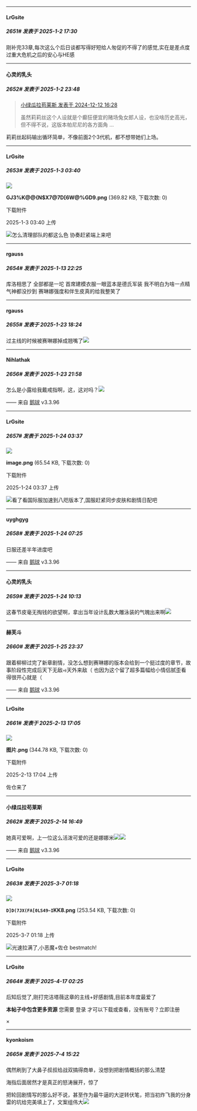﻿
*****

####  LrGsite  
##### 2651#       发表于 2025-1-2 17:30

刚补完33章,每次这么个后日谈都写得好短给人匆促的不得了的感觉,实在是差点度过重大危机之后的安心与HE感


*****

####  心灵的乳头  
##### 2652#       发表于 2025-1-2 23:48

<blockquote><a href="httphttps://bbs.saraba1st.com/2b/forum.php?mod=redirect&amp;goto=findpost&amp;pid=66906165&amp;ptid=1936922" target="_blank">小绿瓜拉苟莱斯 发表于 2024-12-12 16:28</a>

虽然莉莉丝这个人设就是个癫狂便宜的赌场兔女郎人设，也没啥历史高光，但不得不说，这版本帕尼尼的各方面角 ...</blockquote>
莉莉丝起码输出循环简单，不像前面2个3代机，都不想带她们上场。


*****

####  LrGsite  
##### 2653#       发表于 2025-1-3 03:40

<img src="https://img.saraba1st.com/forum/202501/03/034034hsl1ss77p1rq7lzb.png" referrerpolicy="no-referrer">

<strong>GJ3%K@@{N$X7@7D[6W@%GD9.png</strong> (369.82 KB, 下载次数: 0)

下载附件

2025-1-3 03:40 上传

<img src="https://static.saraba1st.com/image/smiley/face2017/077.png" referrerpolicy="no-referrer">怎么清理部队的都这么色 协奏赶紧端上来吧

*****

####  rgauss  
##### 2654#       发表于 2025-1-13 22:25

库洛相思了 全部都是一坨 
首席建模衣服一眼蓝本是德氏军装 我不明白为啥一点精气神都没抄到
赛琳娜强度和伴生皮真的给我整笑了

*****

####  rgauss  
##### 2655#       发表于 2025-1-23 18:24

过主线的时候被赛琳娜掉成翘嘴了<img src="https://static.saraba1st.com/image/smiley/face2017/202.png" referrerpolicy="no-referrer">


*****

####  Nihlathak  
##### 2656#       发表于 2025-1-23 21:58

怎么是小露给我戴戒指啊，这，这对吗？<img src="https://static.saraba1st.com/image/smiley/face2017/074.png" referrerpolicy="no-referrer">

—— 来自 [鹅球](https://www.pgyer.com/GcUxKd4w) v3.3.96


*****

####  LrGsite  
##### 2657#       发表于 2025-1-24 03:37

<img src="https://img.saraba1st.com/forum/202501/24/033717o77um6nsxn76n3xu.png" referrerpolicy="no-referrer">

<strong>image.png</strong> (65.54 KB, 下载次数: 0)

下载附件

2025-1-24 03:37 上传

<img src="https://static.saraba1st.com/image/smiley/face2017/125.png" referrerpolicy="no-referrer">看了看国际服加速到八咫版本了,国服赶紧同步皮肤和剧情日配吧


*****

####  uyghgyg  
##### 2658#       发表于 2025-1-24 07:25

日服还差半年进度吧

—— 来自 [鹅球](https://www.pgyer.com/GcUxKd4w) v3.3.96


*****

####  心灵的乳头  
##### 2659#       发表于 2025-1-24 10:13

这春节皮毫无掏钱的欲望啊，拿出当年设计乱数大雕泳装的气魄出来啊<img src="https://static.saraba1st.com/image/smiley/face2017/001.png" referrerpolicy="no-referrer">


*****

####  赫芙斗  
##### 2660#       发表于 2025-1-25 23:37

跟着柳柳过完了新章剧情，没怎么想到赛琳娜的版本会给到一个挺过度的章节，故事阶段性完成后天下无敌⥤天外来敌（
也因为这个留了超多篇幅给小情侣腻歪看得很开心就是（

—— 来自 [鹅球](https://www.pgyer.com/GcUxKd4w) v3.3.96

*****

####  LrGsite  
##### 2661#       发表于 2025-2-13 17:05

<img src="https://img.saraba1st.com/forum/202502/13/170457xk9cnf73kbxkp338.png" referrerpolicy="no-referrer">

<strong>图片.png</strong> (344.78 KB, 下载次数: 0)

下载附件

2025-2-13 17:04 上传

佐仓来了


*****

####  小绿瓜拉苟莱斯  
##### 2662#       发表于 2025-2-14 16:49

她真可爱啊，上一位这么活泼可爱的还是娜娜米<img src="https://static.saraba1st.com/image/smiley/face2017/076.png" referrerpolicy="no-referrer"><img src="https://p.sda1.dev/22/86d60d6869ab72e9ab9a259097e17386/image.jpg" referrerpolicy="no-referrer">

—— 来自 [鹅球](https://www.pgyer.com/GcUxKd4w) v3.3.96

*****

####  LrGsite  
##### 2663#       发表于 2025-3-7 01:18

<img src="https://img.saraba1st.com/forum/202503/07/011818ch8eoh0zei1m07uu.png" referrerpolicy="no-referrer">

<strong>`D]D(7JX(FA[0LS49~I`KK8.png</strong> (253.54 KB, 下载次数: 0)

下载附件

2025-3-7 01:18 上传

<img src="https://static.saraba1st.com/image/smiley/face2017/077.png" referrerpolicy="no-referrer">光速拉满了,小恶魔+佐仓 bestmatch!

*****

####  LrGsite  
##### 2664#       发表于 2025-4-17 02:25

后知后觉了,刚打完洁塔薇这章的主线+好感剧情,目前本年度最爱了

<strong>本帖子中包含更多资源</strong>
您需要 登录 才可以下载或查看，没有账号？立即注册 

×

*****

####  kyonkoism  
##### 2665#       发表于 2025-7-4 15:22

偶然刷到了大鼻子叔叔给战双搞得商单，没想到把剧情概括的那么清楚

海指后面居然才是真正的怒涛展开，惊了

把轮回剧情写的那么好不说，甚至作为最牛逼的大逆转伏笔，把当初炸飞我的分身雷的坑给完美填上了，文案组伟大<img src="https://static.stage1st.com/image/smiley/face2017/244.gif" referrerpolicy="no-referrer">


